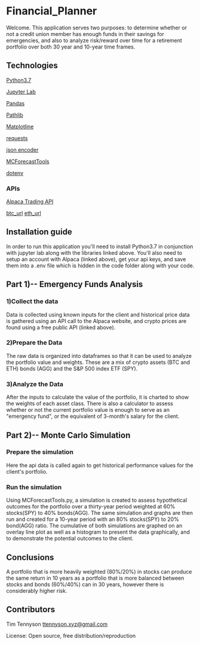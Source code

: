 # Financial_Planner

Welcome. This application serves two purposes: to determine whether or not a credit union member has enough funds in their savings for emergencies, and also to analyze risk/reward over time for a retirement portfolio over both 30 year and 10-year time frames.

## Technologies
[Python3.7](https://www.python.org/)

[Jupyter Lab](https://jupyter.org/)

[Pandas](https://pandas.pydata.org)

[Pathlib](https://docs.python.org/3/library/pathlib.html) 

[Matplotline](https://matplotlib.org/)

[requests](https://docs.python-requests.org/en/latest/)

[json encoder](https://docs.python.org/3/library/json.html)

[MCForecastTools](https://pbpython.com/monte-carlo.html)

[dotenv](https://pypi.org/project/python-dotenv/)

### APIs

[Alpaca Trading API](https://app.alpaca.markets/brokerage/new-account/overview)

[btc_url](https://api.alternative.me/v2/ticker/Bitcoin/?convert=USD)
[eth_url](https://api.alternative.me/v2/ticker/Ethereum/?convert=USD)


## Installation guide
In order to run this application you'll need to install Python3.7 in conjunction with jupyter lab along with the libraries linked above. You'll also need to setup an account with Alpaca (linked above), get your api keys, and save them into a .env file which is hidden in the code folder along with your code. 

## Part 1)-- Emergency Funds Analysis

### 1)Collect the data
Data is collected using known inputs for the client and historical price data is gathered using an API call to the Alpaca website, and crypto prices are found using a free public API (linked above).

### 2)Prepare the Data
The raw data is organized into dataframes so that it can be used to analyze the portfolio value and weights. These are a mix of crypto assets (BTC and ETH) bonds (AGG) and the S&P 500 index ETF (SPY).

### 3)Analyze the Data
After the inputs to calculate the value of the portfolio, it is charted to show the weights of each asset class.
There is also a calculator to assess whether or not the current portfolio value is enough to serve as an "emergency fund", or the equivalent of 3-month's salary for the client.

## Part 2)-- Monte Carlo Simulation

### Prepare the simulation

Here the api data is called again to get historical performance values for the client's portfolio.

### Run the simulation

Using MCForecastTools.py, a simulation is created to assess hypothetical outcomes for the portfolio over a thirty-year period weighted at 60% stocks(SPY) to 40% bonds(AGG).
The same simulation and graphs are then run and created for a 10-year period with an 80% stocks(SPY) to 20% bond(AGG) ratio.
The cumulative of both simulations are graphed on an overlay line plot as well as a histogram to present the data graphically, and to demonstrate the potential outcomes to the client.

## Conclusions

A portfolio that is more heavily weighted (80%/20%) in stocks can produce the same return in 10 years as a portfolio that is more balanced between stocks and bonds (60%/40%) can in 30 years, however there is considerably higher risk.

## Contributors

Tim Tennyson 
<ttennyson.xyz@gmail.com>

License: Open source, free distribution/reproduction

